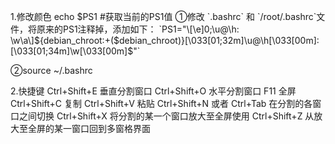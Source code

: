 1.修改颜色
echo $PS1   #获取当前的PS1值
①修改 `.bashrc` 和 `/root/.bashrc`文件，将原来的PS1注释掉，添加如下：
`PS1="\[\e]0;\u@\h: \w\a\]${debian_chroot:+($debian_chroot)}\[\033[01;32m\]\u@\h\[\033[00m\]:\[\033[01;34m\]\w\[\033[00m\]\$"`

②source  ~/.bashrc

2.快捷键
Ctrl+Shift+E 垂直分割窗口
Ctrl+Shift+O 水平分割窗口
F11 全屏
Ctrl+Shift+C 复制
Ctrl+Shift+V 粘贴
Ctrl+Shift+N 或者 Ctrl+Tab 在分割的各窗口之间切换
Ctrl+Shift+X 将分割的某一个窗口放大至全屏使用
Ctrl+Shift+Z 从放大至全屏的某一窗口回到多窗格界面
